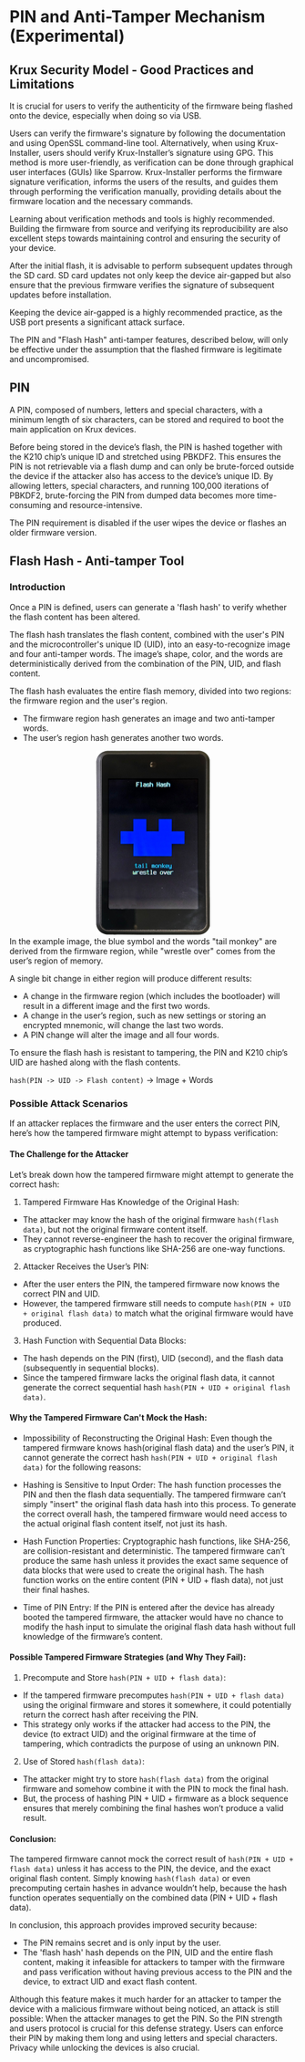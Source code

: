 # PIN and Anti-Tamper Mechanism (Experimental)

## Krux Security Model - Good Practices and Limitations

It is crucial for users to verify the authenticity of the firmware being flashed onto the device, especially when doing so via USB.

Users can verify the firmware's signature by following the documentation and using OpenSSL command-line tool. Alternatively, when using Krux-Installer, users should verify Krux-Installer’s signature using GPG. This method is more user-friendly, as verification can be done through graphical user interfaces (GUIs) like Sparrow. Krux-Installer performs the firmware signature verification, informs the users of the results, and guides them through performing the verification manually, providing details about the firmware location and the necessary commands.

Learning about verification methods and tools is highly recommended. Building the firmware from source and verifying its reproducibility are also excellent steps towards maintaining control and ensuring the security of your device.

After the initial flash, it is advisable to perform subsequent updates through the SD card. SD card updates not only keep the device air-gapped but also ensure that the previous firmware verifies the signature of subsequent updates before installation.

Keeping the device air-gapped is a highly recommended practice, as the USB port presents a significant attack surface.

The PIN and "Flash Hash" anti-tamper features, described below, will only be effective under the assumption that the flashed firmware is legitimate and uncompromised.

## PIN
A PIN, composed of numbers, letters and special characters, with a minimum length of six characters, can be stored and required to boot the main application on Krux devices.

Before being stored in the device’s flash, the PIN is hashed together with the K210 chip’s unique ID and stretched using PBKDF2. This ensures the PIN is not retrievable via a flash dump and can only be brute-forced outside the device if the attacker also has access to the device’s unique ID. By allowing letters, special characters, and running 100,000 iterations of PBKDF2, brute-forcing the PIN from dumped data becomes more time-consuming and resource-intensive.

The PIN requirement is disabled if the user wipes the device or flashes an older firmware version.

## Flash Hash - Anti-tamper Tool
### Introduction
Once a PIN is defined, users can generate a 'flash hash' to verify whether the flash content has been altered.

The flash hash translates the flash content, combined with the user's PIN and the microcontroller's unique ID (UID), into an easy-to-recognize image and four anti-tamper words. The image’s shape, color, and the words are deterministically derived from the combination of the PIN, UID, and flash content.

The flash hash evaluates the entire flash memory, divided into two regions: the firmware region and the user's region.

- The firmware region hash generates an image and two anti-tamper words.
- The user’s region hash generates another two words.

<div style="text-align: center;">
    <img src="../../img/flash_hash_temp.bmp" alt="Flash Hash Temp" width="200"/>
</div>
In the example image, the blue symbol and the words "tail monkey" are derived from the firmware region, while "wrestle over" comes from the user’s region of memory.

A single bit change in either region will produce different results:

- A change in the firmware region (which includes the bootloader) will result in a different image and the first two words.
- A change in the user’s region, such as new settings or storing an encrypted mnemonic, will change the last two words.
- A PIN change will alter the image and all four words.

To ensure the flash hash is resistant to tampering, the PIN and K210 chip’s UID are hashed along with the flash contents.

`hash(PIN -> UID -> Flash content)` -> Image + Words

### Possible Attack Scenarios
If an attacker replaces the firmware and the user enters the correct PIN, here’s how the tampered firmware might attempt to bypass verification:

#### The Challenge for the Attacker
Let’s break down how the tampered firmware might attempt to generate the correct hash:

1. Tampered Firmware Has Knowledge of the Original Hash:

- The attacker may know the hash of the original firmware `hash(flash data)`, but not the original firmware content itself.
- They cannot reverse-engineer the hash to recover the original firmware, as cryptographic hash functions like SHA-256 are one-way functions.

2. Attacker Receives the User’s PIN:

- After the user enters the PIN, the tampered firmware now knows the correct PIN and UID.
- However, the tampered firmware still needs to compute `hash(PIN + UID + original flash data)` to match what the original firmware would have produced.

3. Hash Function with Sequential Data Blocks:

- The hash depends on the PIN (first), UID (second), and the flash data (subsequently in sequential blocks).
- Since the tampered firmware lacks the original flash data, it cannot generate the correct sequential hash `hash(PIN + UID + original flash data)`.

#### Why the Tampered Firmware Can't Mock the Hash:
- Impossibility of Reconstructing the Original Hash: Even though the tampered firmware knows hash(original flash data) and the user’s PIN, it cannot generate the correct hash `hash(PIN + UID + original flash data)` for the following reasons:

- Hashing is Sensitive to Input Order: The hash function processes the PIN and then the flash data sequentially. The tampered firmware can’t simply "insert" the original flash data hash into this process. To generate the correct overall hash, the tampered firmware would need access to the actual original flash content itself, not just its hash.

- Hash Function Properties: Cryptographic hash functions, like SHA-256, are collision-resistant and deterministic. The tampered firmware can’t produce the same hash unless it provides the exact same sequence of data blocks that were used to create the original hash. The hash function works on the entire content (PIN + UID + flash data), not just their final hashes.

- Time of PIN Entry: If the PIN is entered after the device has already booted the tampered firmware, the attacker would have no chance to modify the hash input to simulate the original flash data hash without full knowledge of the firmware’s content.

#### Possible Tampered Firmware Strategies (and Why They Fail):
1. Precompute and Store `hash(PIN + UID + flash data)`:

- If the tampered firmware precomputes `hash(PIN + UID + flash data)` using the original firmware and stores it somewhere, it could potentially return the correct hash after receiving the PIN.
- This strategy only works if the attacker had access to the PIN, the device (to extract UID) and the original firmware at the time of tampering, which contradicts the purpose of using an unknown PIN.

2. Use of Stored `hash(flash data)`:

- The attacker might try to store `hash(flash data)` from the original firmware and somehow combine it with the PIN to mock the final hash.
- But, the process of hashing PIN + UID + firmware as a block sequence ensures that merely combining the final hashes won’t produce a valid result.

#### Conclusion:
The tampered firmware cannot mock the correct result of `hash(PIN + UID + flash data)` unless it has access to the PIN, the device, and the exact original flash content. Simply knowing `hash(flash data)` or even precomputing certain hashes in advance wouldn’t help, because the hash function operates sequentially on the combined data (PIN + UID + flash data).

In conclusion, this approach provides improved security because:

- The PIN remains secret and is only input by the user.
- The 'flash hash' hash depends on the PIN, UID and the entire flash content, making it infeasible for attackers to tamper with the firmware and pass verification without having previous access to the PIN and the device, to extract UID and exact flash content.

Although this feature makes it much harder for an attacker to tamper the device with a malicious firmware without being noticed, an attack is still possible:
When the attacker manages to get the PIN. So the PIN strength and users protocol is crucial for this defense strategy.
Users can enforce their PIN by making them long and using letters and special characters. Privacy while unlocking the devices is also crucial.